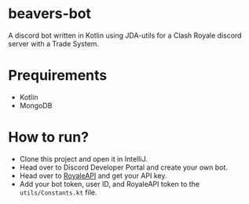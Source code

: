 # beavers-bot

A discord bot written in Kotlin using JDA-utils for a Clash Royale discord server with a Trade System.

# Prequirements

- Kotlin
- MongoDB

# How to run?

- Clone this project and open it in IntelliJ.
- Head over to Discord Developer Portal and create your own bot.
- Head over to [RoyaleAPI](https://docs.royaleapi.com/#/) and get your API key.
- Add your bot token, user ID, and RoyaleAPI token  to the `utils/Constants.kt` file.

